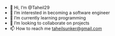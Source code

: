 - 👋 Hi, I’m @Taheil29
- 👀 I’m interested in becoming a software engineer
- 🌱 I’m currently learning programming
- 💞️ I’m looking to collaborate on projects
- 📫 How to reach me taheilsunker@gmail.com

<!---
Taheil29/Taheil29 is a ✨ special ✨ repository because its `README.md` (this file) appears on your GitHub profile.
You can click the Preview link to take a look at your changes.
--->
